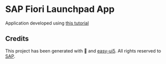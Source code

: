 # SAP Fiori Launchpad App

Application developed using [this tutorial](https://developers.sap.com/mission.sapui5-cf-launchpad.html)


## Credits
This project has been generated with 💙 and [easy-ui5](https://github.com/SAP). All rights reserved to [SAP](https://github.com/SAP).
